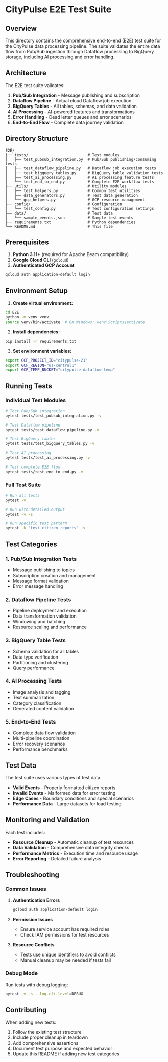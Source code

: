 # CityPulse E2E Test Suite

## Overview

This directory contains the comprehensive end-to-end (E2E) test suite for the CityPulse data processing pipeline. The suite validates the entire data flow from Pub/Sub ingestion through Dataflow processing to BigQuery storage, including AI processing and error handling.

## Architecture

The E2E test suite validates:

1. **Pub/Sub Integration** - Message publishing and subscription
2. **Dataflow Pipeline** - Actual cloud Dataflow job execution
3. **BigQuery Tables** - All tables, schemas, and data validation
4. **AI Processing** - AI-powered features and transformations
5. **Error Handling** - Dead letter queues and error scenarios
6. **End-to-End Flow** - Complete data journey validation

## Directory Structure

```
E2E/
├── tests/                          # Test modules
│   ├── test_pubsub_integration.py  # Pub/Sub publishing/consuming tests
│   ├── test_dataflow_pipeline.py   # Dataflow job execution tests
│   ├── test_bigquery_tables.py     # BigQuery table validation tests
│   ├── test_ai_processing.py       # AI processing feature tests
│   └── test_end_to_end.py          # Complete E2E workflow tests
├── utils/                          # Utility modules
│   ├── test_helpers.py             # Common test utilities
│   ├── data_generators.py          # Test data generation
│   └── gcp_helpers.py              # GCP resource management
├── config/                         # Configuration
│   └── test_config.py              # Test configuration settings
├── data/                           # Test data
│   └── sample_events.json          # Sample test events
├── requirements.txt                # Python dependencies
└── README.md                       # This file
```

## Prerequisites

1. **Python 3.11+** (required for Apache Beam compatibility)
2. **Google Cloud CLI** (`gcloud`)
3. **Authenticated GCP Account**

```bash
gcloud auth application-default login
```

## Environment Setup

1. **Create virtual environment:**
```bash
cd E2E
python -m venv venv
source venv/bin/activate  # On Windows: venv\Scripts\activate
```

2. **Install dependencies:**
```bash
pip install -r requirements.txt
```

3. **Set environment variables:**
```bash
export GCP_PROJECT_ID="citypulse-21"
export GCP_REGION="us-central1"
export GCP_TEMP_BUCKET="citypulse-dataflow-temp"
```

## Running Tests

### Individual Test Modules

```bash
# Test Pub/Sub integration
pytest tests/test_pubsub_integration.py -v

# Test Dataflow pipeline
pytest tests/test_dataflow_pipeline.py -v

# Test BigQuery tables
pytest tests/test_bigquery_tables.py -v

# Test AI processing
pytest tests/test_ai_processing.py -v

# Test complete E2E flow
pytest tests/test_end_to_end.py -v
```

### Full Test Suite

```bash
# Run all tests
pytest -v

# Run with detailed output
pytest -v -s

# Run specific test pattern
pytest -k "test_citizen_reports" -v
```

## Test Categories

### 1. Pub/Sub Integration Tests
- Message publishing to topics
- Subscription creation and management
- Message format validation
- Error message handling

### 2. Dataflow Pipeline Tests
- Pipeline deployment and execution
- Data transformation validation
- Windowing and batching
- Resource scaling and performance

### 3. BigQuery Table Tests
- Schema validation for all tables
- Data type verification
- Partitioning and clustering
- Query performance

### 4. AI Processing Tests
- Image analysis and tagging
- Text summarization
- Category classification
- Generated content validation

### 5. End-to-End Tests
- Complete data flow validation
- Multi-pipeline coordination
- Error recovery scenarios
- Performance benchmarks

## Test Data

The test suite uses various types of test data:

- **Valid Events** - Properly formatted citizen reports
- **Invalid Events** - Malformed data for error testing
- **Edge Cases** - Boundary conditions and special scenarios
- **Performance Data** - Large datasets for load testing

## Monitoring and Validation

Each test includes:

- **Resource Cleanup** - Automatic cleanup of test resources
- **Data Validation** - Comprehensive data integrity checks
- **Performance Metrics** - Execution time and resource usage
- **Error Reporting** - Detailed failure analysis

## Troubleshooting

### Common Issues

1. **Authentication Errors**
   ```bash
   gcloud auth application-default login
   ```

2. **Permission Issues**
   - Ensure service account has required roles
   - Check IAM permissions for test resources

3. **Resource Conflicts**
   - Tests use unique identifiers to avoid conflicts
   - Manual cleanup may be needed if tests fail

### Debug Mode

Run tests with debug logging:
```bash
pytest -v -s --log-cli-level=DEBUG
```

## Contributing

When adding new tests:

1. Follow the existing test structure
2. Include proper cleanup in teardown
3. Add comprehensive assertions
4. Document test purpose and expected behavior
5. Update this README if adding new test categories
